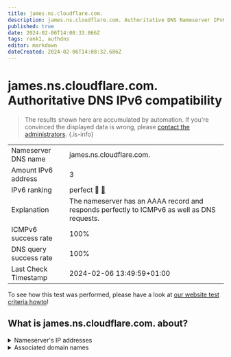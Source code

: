 ```yaml
---
title: james.ns.cloudflare.com.
description: james.ns.cloudflare.com. Authoritative DNS Nameserver IPv6 compatibility
published: true
date: 2024-02-06T14:08:33.866Z
tags: rank1, authdns
editor: markdown
dateCreated: 2024-02-06T14:08:32.686Z
---
```


# james.ns.cloudflare.com. Authoritative DNS IPv6 compatibility

> The results shown here are accumulated by automation. If you're convinced the displayed data is wrong, please [contact the administrators](/howto/chat). 
{.is-info}




|   |   |
| - | - |
| Nameserver DNS name | james.ns.cloudflare.com.
| Amount IPv6 address | 3
| IPv6 ranking | perfect :1st_place_medal: [🔗](/howto/ranking) |
| Explanation | The nameserver has an AAAA record and responds perfectly to ICMPv6 as well as DNS requests. |
| ICMPv6 success rate | 100%|
| DNS query success rate | 100% |
| Last Check Timestamp | 2024-02-06 13:49:59+01:00 |

To see how this test was performed, please have a look at [our website test criteria howto](/howto/testcriteria/authdns)!


## What is james.ns.cloudflare.com. about?




<details>
<summary>Nameserver's IP addresses</summary>

2803:f800:50::6ca2:c1b2

2a06:98c1:50::ac40:21b2

2606:4700:58::adf5:3bb2

</details>



<details>
<summary>Associated domain names</summary>

vertx.io

</details>
